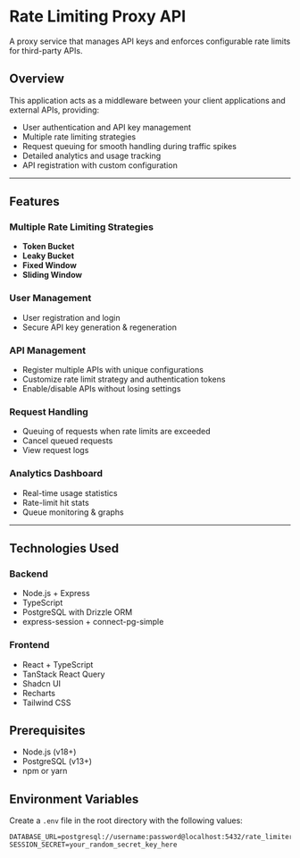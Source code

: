 # Rate Limiting Proxy API

A proxy service that manages API keys and enforces configurable rate limits for third-party APIs.

##  Overview

This application acts as a middleware between your client applications and external APIs, providing:

-  User authentication and API key management  
-  Multiple rate limiting strategies  
-  Request queuing for smooth handling during traffic spikes  
-  Detailed analytics and usage tracking  
-  API registration with custom configuration

---

##  Features

###  Multiple Rate Limiting Strategies
- **Token Bucket**
- **Leaky Bucket**
- **Fixed Window**
- **Sliding Window**

###  User Management
- User registration and login
- Secure API key generation & regeneration

###  API Management
- Register multiple APIs with unique configurations
- Customize rate limit strategy and authentication tokens
- Enable/disable APIs without losing settings

###  Request Handling
- Queuing of requests when rate limits are exceeded
- Cancel queued requests
- View request logs

###  Analytics Dashboard
- Real-time usage statistics
- Rate-limit hit stats
- Queue monitoring & graphs

---

##  Technologies Used

### Backend
- Node.js + Express  
- TypeScript  
- PostgreSQL with Drizzle ORM  
- express-session + connect-pg-simple  

### Frontend
- React + TypeScript  
- TanStack React Query  
- Shadcn UI  
- Recharts  
- Tailwind CSS  



##  Prerequisites

- Node.js (v18+)
- PostgreSQL (v13+)
- npm or yarn



##  Environment Variables

Create a `.env` file in the root directory with the following values:

```env
DATABASE_URL=postgresql://username:password@localhost:5432/rate_limiter
SESSION_SECRET=your_random_secret_key_here
